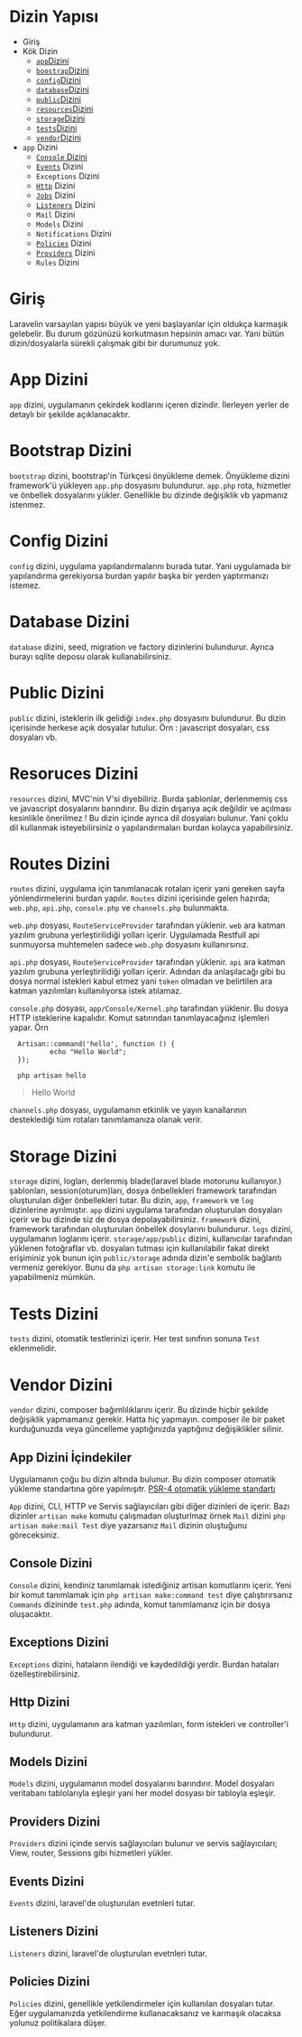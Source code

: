 # Dizin Yapısı
* Giriş
* Kök Dizin
    * [`app`Dizini](#app-dizini)
    * [`boostrap`Dizini](#bootstrap-dizini)
    * [`config`Dizini](#config-dizini)
    * [`database`Dizini](#database-dizini)
    * [`public`Dizini](#public-dizini)
    * [`resources`Dizini](#resoruces-dizini)
    * [`storage`Dizini](#storage-dizini)
    * [`tests`Dizini](#tests-dizini)
    * [`vendor`Dizini](#vendor-dizini)
* `app` Dizini
  * [`Console` Dizini](#console-dizini)
  * [`Events`](#events-dizini) Dizini
  * `Exceptions` Dizini
  * [`Http`](#http-dizini) Dizini
  * [`Jobs`](#jobs-dizini) Dizini
  * [`Listeners`](#listeners-dizini) Dizini
  * `Mail` Dizini
  * `Models` Dizini
  * `Notifications` Dizini
  * [`Policies`](#policies-dizini) Dizini
  * [`Providers`](#providers-dizini) Dizini
  * `Rules` Dizini

# Giriş
Laravelin varsayılan yapısı büyük ve yeni başlayanlar için oldukça karmaşık gelebelir. Bu durum gözünüzü korkutmasın hepsinin amacı var. 
Yani bütün dizin/dosyalarla sürekli çalışmak gibi bir durumunuz yok.

# App Dizini
`app` dizini, uygulamanın çekirdek kodlarını içeren dizindir. İlerleyen yerler de detaylı bir şekilde açıklanacaktır.

# Bootstrap Dizini
`bootstrap` dizini, bootstrap'in Türkçesi önyükleme demek. Önyükleme dizini framework'ü yükleyen `app.php` dosyasını bulundurur. `app.php` rota, hizmetler ve önbellek dosyalarını yükler. Genellikle bu dizinde değişiklik vb yapmanız istenmez.

# Config Dizini
`config` dizini, uygulama yapılandırmalarını burada tutar. Yani uygulamada bir yapılandırma gerekiyorsa burdan yapılır başka bir yerden yaptırmanızı istemez.

# Database Dizini
`database` dizini, seed, migration ve factory dizinlerini bulundurur. Ayrıca burayı sqlite deposu olarak kullanabilirsiniz. 

# Public Dizini
`public` dizini, isteklerin ilk gelidiği `index.php` dosyasını bulundurur. Bu dizin içerisinde herkese açık dosyalar tutulur. Örn : javascript dosyaları, css dosyaları vb.

# Resoruces Dizini
`resources` dizini, MVC'nin V'si diyebiliriz. Burda şablonlar, derlenmemiş css ve javascript dosyalarını barındırır. Bu dizin dışarıya açık değildir ve açılması kesinlikle önerilmez ! Bu dizin içinde ayrıca dil dosyaları bulunur. Yani çoklu dil kullanmak isteyebilirsiniz o yapılandırmaları burdan kolayca yapabilirsiniz.

# Routes Dizini
`routes` dizini, uygulama için tanımlanacak rotaları içerir yani gereken sayfa yönlendirmelerini burdan yapılır. `Routes` dizini içerisinde gelen hazırda; `web.php`, `api.php`, `console.php` ve `channels.php` bulunmakta.

`web.php` dosyası, `RouteServiceProvider` tarafından yüklenir. `web` ara katman yazılım grubuna yerleştirilidiği yolları içerir. Uygulamada Restfull api sunmuyorsa muhtemelen sadece `web.php` dosyasını kullanırsınız.

`api.php` dosyası, `RouteServiceProvider` tarafından yüklenir. `api` ara katman yazılım grubuna yerleştirilidiği yolları içerir. Adından da anlaşılacağı gibi bu dosya normal istekleri kabul etmez yani `token` olmadan ve belirtilen ara katman yazılımları kullanılıyorsa istek atılamaz.

`console.php` dosyası, `app/Console/Kernel.php` tarafından yüklenir. Bu dosya HTTP isteklerine kapalıdır. Komut satırından tanımlayacağınız işlemleri yapar. Örn 
```phpt 
  Artisan::command('hello', function () {
          echo "Hello World";
  });
```
```shell
  php artisan hello 
```
> Hello World

`channels.php` dosyası, uygulamanın etkinlik ve yayın kanallarının desteklediği tüm rotaları tanımlamanıza olanak verir.

# Storage Dizini
`storage` dizini, logları, derlenmiş blade(laravel blade motorunu kullanıyor.) şablonları, session(oturum)ları, dosya önbellekleri framework tarafından oluşturulan diğer önbellekleri tutar.
Bu dizin, `app`, `framework` ve `log` dizinlerine ayrılmıştır. `app` dizini uygulama tarafından oluşturulan dosyaları içerir ve bu dizinde siz de dosya depolayabilirsiniz. `framework` dizini, framework tarafından oluşturulan önbellek dosylarını bulundurur. `logs` dizini,  uygulamanın loglarını içerir.
`storage/app/public` dizini, kullanıcılar tarafından yüklenen fotoğraflar vb. dosyaları tutması için kullanılabilir fakat direkt erişiminiz yok bunun için `public/storage` adında dizin'e sembolik bağlantı vermeniz gerekiyor. Bunu da `php artisan storage:link` komutu ile yapabilmeniz mümkün.

# Tests Dizini
`tests` dizini, otomatik testlerinizi içerir. Her test sınıfnın sonuna `Test` eklenmelidir.

# Vendor Dizini
`vendor` dizini, composer bağımlılıklarını içerir. Bu dizinde hiçbir şekilde değişiklik yapmamanız gerekir. Hatta hiç yapmayın. composer ile bir paket kurduğunuzda veya güncelleme yaptığınızda yaptığınız değişiklikler silinir.

## App Dizini İçindekiler
Uygulamanın çoğu bu dizin altında bulunur. Bu dizin composer otomatik yükleme standartına göre yapılmışıtr.
[PSR-4 otomatik yükleme standartı](https://www.php-fig.org/psr/psr-4/)

`App` dizini, CLI, HTTP ve Servis sağlayıcıları gibi diğer dizinleri de içerir. Bazı dizinler `artisan make` komutu çalışmadan oluşturlmaz örnek `Mail` dizini `php artisan make:mail Test` diye yazarsanız `Mail` dizinin oluştuğunu göreceksiniz.  

## Console Dizini
`Console` dizini, kendiniz tanımlamak istediğiniz artisan komutlarını içerir. Yeni bir komut tanımlamak için `php artisan make:command test` diye çalıştırırsanız `Commands` dizininde `test.php` adında, komut tanımlamanız için bir dosya oluşacaktır.

## Exceptions Dizini
`Exceptions` dizini, hataların ilendiği ve kaydedildiği yerdir. Burdan hataları özelleştirebilirsiniz.

## Http Dizini
`Http` dizini, uygulamanın ara katman yazılımları, form istekleri ve controller'i bulundurur. 

## Models Dizini
`Models` dizini, uygulamanın model dosyalarını barındırır. Model dosyaları veritabanı tablolarıyla eşleşir yani her model dosyası bir tabloyla eşleşir. 

## Providers Dizini
`Providers` dizini içinde servis sağlayıcıları bulunur ve servis sağlayıcıları; View, router, Sessions gibi hizmetleri yükler.

## Events Dizini
`Events` dizini, laravel'de oluşturulan evetnleri tutar.

## Listeners Dizini
`Listeners` dizini, laravel'de oluşturulan evetnleri tutar.

## Policies Dizini
`Policies` dizini, genellikle yetkilendirmeler için kullanılan dosyaları tutar. Eğer uygulamanızda yetkilendirme kullanacaksanız ve karmaşık olacaksa yolunuz politikalara düşer.
